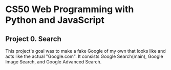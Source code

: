 # CS50 Web Programming with Python and JavaScript
## Project 0. Search
This project's goal was to make a fake Google of my own that looks like and acts like the actual "Google.com". It consists Google Search(main), Google Image Search, and Google Advanced Search. 

